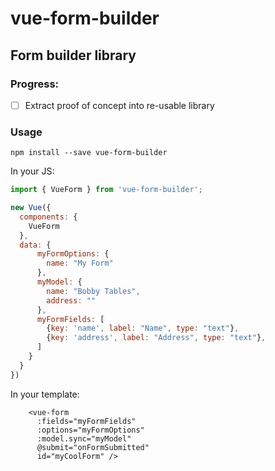 # vue-form-builder
## Form builder library

### Progress:

- [ ] Extract proof of concept into re-usable library

### Usage

```
npm install --save vue-form-builder
```

In your JS:

```js
import { VueForm } from 'vue-form-builder';

new Vue({
  components: {
    VueForm
  },
  data: {
      myFormOptions: {
        name: "My Form"
      },
      myModel: {
        name: "Bobby Tables",
        address: ""
      },
      myFormFields: [
        {key: 'name', label: "Name", type: "text"},
        {key: 'address', label: "Address", type: "text"},
      ]
    }
  }
})
```

In your template:

```
    <vue-form 
      :fields="myFormFields"
      :options="myFormOptions"
      :model.sync="myModel"
      @submit="onFormSubmitted"
      id="myCoolForm" />
```